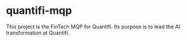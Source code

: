 # quantifi-mqp
This project is the FinTech MQP for Quantifi. Its purpose is to lead the AI transformation at Quantifi.
